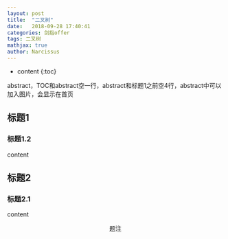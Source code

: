 ```yaml
---
layout: post
title:  "二叉树"
date:   2018-09-28 17:40:41
categories: 剑指offer
tags: 二叉树
mathjax: true
author: Narcissus
---
```


* content
{:toc}

abstract，TOC和abstract空一行，abstract和标题1之前空4行，abstract中可以加入图片，会显示在首页




## 标题1

### 标题1.2

content

## 标题2

### 标题2.1

content



<center>题注</center>

